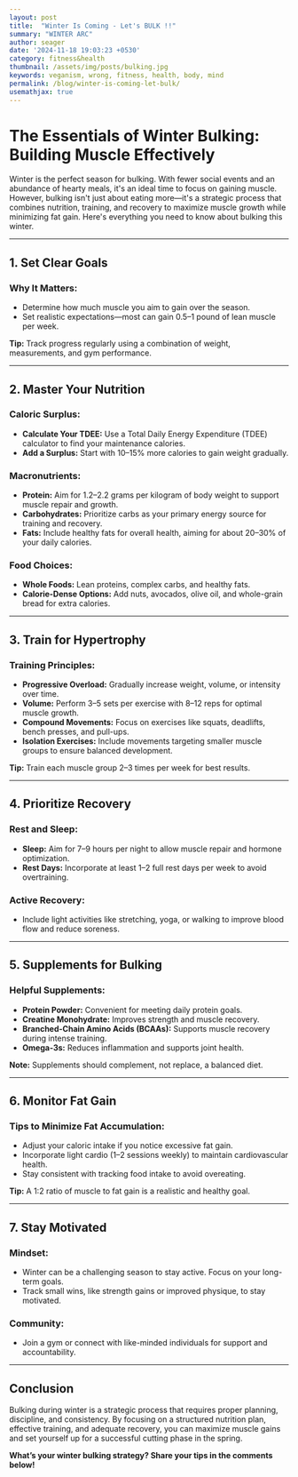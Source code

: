 ```yaml
---
layout: post
title:  "Winter Is Coming - Let's BULK !!"
summary: "WINTER ARC"
author: seager
date: '2024-11-18 19:03:23 +0530'
category: fitness&health
thumbnail: /assets/img/posts/bulking.jpg
keywords: veganism, wrong, fitness, health, body, mind
permalink: /blog/winter-is-coming-let-bulk/
usemathjax: true
---
```

# The Essentials of Winter Bulking: Building Muscle Effectively

Winter is the perfect season for bulking. With fewer social events and an abundance of hearty meals, it's an ideal time to focus on gaining muscle. However, bulking isn't just about eating more—it's a strategic process that combines nutrition, training, and recovery to maximize muscle growth while minimizing fat gain. Here's everything you need to know about bulking this winter.

---

## 1. **Set Clear Goals**
### Why It Matters:
- Determine how much muscle you aim to gain over the season.
- Set realistic expectations—most can gain 0.5–1 pound of lean muscle per week.

**Tip:** Track progress regularly using a combination of weight, measurements, and gym performance.

---

## 2. **Master Your Nutrition**
### Caloric Surplus:
- **Calculate Your TDEE:** Use a Total Daily Energy Expenditure (TDEE) calculator to find your maintenance calories.
- **Add a Surplus:** Start with 10–15% more calories to gain weight gradually.

### Macronutrients:
- **Protein:** Aim for 1.2–2.2 grams per kilogram of body weight to support muscle repair and growth.
- **Carbohydrates:** Prioritize carbs as your primary energy source for training and recovery.
- **Fats:** Include healthy fats for overall health, aiming for about 20–30% of your daily calories.

### Food Choices:
- **Whole Foods:** Lean proteins, complex carbs, and healthy fats.
- **Calorie-Dense Options:** Add nuts, avocados, olive oil, and whole-grain bread for extra calories.

---

## 3. **Train for Hypertrophy**
### Training Principles:
- **Progressive Overload:** Gradually increase weight, volume, or intensity over time.
- **Volume:** Perform 3–5 sets per exercise with 8–12 reps for optimal muscle growth.
- **Compound Movements:** Focus on exercises like squats, deadlifts, bench presses, and pull-ups.
- **Isolation Exercises:** Include movements targeting smaller muscle groups to ensure balanced development.

**Tip:** Train each muscle group 2–3 times per week for best results.

---

## 4. **Prioritize Recovery**
### Rest and Sleep:
- **Sleep:** Aim for 7–9 hours per night to allow muscle repair and hormone optimization.
- **Rest Days:** Incorporate at least 1–2 full rest days per week to avoid overtraining.

### Active Recovery:
- Include light activities like stretching, yoga, or walking to improve blood flow and reduce soreness.

---

## 5. **Supplements for Bulking**
### Helpful Supplements:
- **Protein Powder:** Convenient for meeting daily protein goals.
- **Creatine Monohydrate:** Improves strength and muscle recovery.
- **Branched-Chain Amino Acids (BCAAs):** Supports muscle recovery during intense training.
- **Omega-3s:** Reduces inflammation and supports joint health.

**Note:** Supplements should complement, not replace, a balanced diet.

---

## 6. **Monitor Fat Gain**
### Tips to Minimize Fat Accumulation:
- Adjust your caloric intake if you notice excessive fat gain.
- Incorporate light cardio (1–2 sessions weekly) to maintain cardiovascular health.
- Stay consistent with tracking food intake to avoid overeating.

**Tip:** A 1:2 ratio of muscle to fat gain is a realistic and healthy goal.

---

## 7. **Stay Motivated**
### Mindset:
- Winter can be a challenging season to stay active. Focus on your long-term goals.
- Track small wins, like strength gains or improved physique, to stay motivated.

### Community:
- Join a gym or connect with like-minded individuals for support and accountability.

---

## Conclusion

Bulking during winter is a strategic process that requires proper planning, discipline, and consistency. By focusing on a structured nutrition plan, effective training, and adequate recovery, you can maximize muscle gains and set yourself up for a successful cutting phase in the spring.

**What’s your winter bulking strategy? Share your tips in the comments below!**